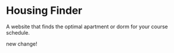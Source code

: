 # Housing Finder

A website that finds the optimal apartment or dorm for your course schedule.

new change!
